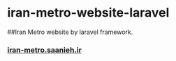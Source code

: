 # iran-metro-website-laravel
##Iran Metro website by laravel framework.
### <a href="http://iran-metro.saanieh.ir">iran-metro.saanieh.ir</a>
